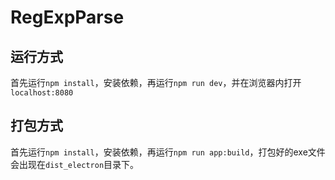 # RegExpParse

## 运行方式

首先运行`npm install`，安装依赖，再运行`npm run dev`，并在浏览器内打开`localhost:8080`

## 打包方式

首先运行`npm install`，安装依赖，再运行`npm run app:build`，打包好的exe文件会出现在`dist_electron`目录下。